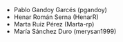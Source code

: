 - Pablo Gandoy Garcés (pgandoy)
- Henar Román Serna (HenarR)
- Marta Ruiz Pérez (Marta-rp)
- María Sánchez Duro (merysan1999)
